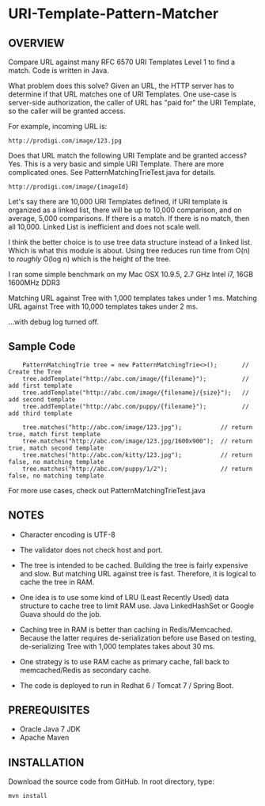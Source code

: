 # URI-Template-Pattern-Matcher

## OVERVIEW

Compare URL against many RFC 6570 URI Templates Level 1 to find a match. Code is written in Java.


What problem does this solve? Given an URL, the HTTP server has to determine if that URL matches one of URI Templates.
One use-case is server-side authorization, the caller of URL has "paid for" the URI Template, so the caller will be
granted access.


For example, incoming URL is:

    http://prodigi.com/image/123.jpg

Does that URL match the following URI Template and be granted access? Yes. This is a very basic and simple URI Template.
There are more complicated ones. See PatternMatchingTrieTest.java for details.

    http://prodigi.com/image/{imageId}

Let's say there are 10,000 URI Templates defined, if URI template is organized as a linked list, there will be up to
10,000 comparison, and on average, 5,000 comparisons. If there is a match. If there is no match, then all 10,000.
Linked List is inefficient and does not scale well.

I think the better choice is to use tree data structure instead of a linked list. Which is what this module is about.
Using tree reduces run time from O(n) to *roughly* O(log n) which is the height of the tree.

I ran some simple benchmark on my Mac OSX 10.9.5, 2.7 GHz Intel i7, 16GB 1600MHz DDR3

Matching URL against Tree with 1,000 templates takes under 1 ms.
Matching URL against Tree with 10,000 templates takes under 2 ms.

...with debug log turned off.

## Sample Code

        PatternMatchingTrie tree = new PatternMatchingTrie<>();       // Create the Tree
        tree.addTemplate("http://abc.com/image/{filename}");          // add first template 
        tree.addTemplate("http://abc.com/image/{filename}/{size}");   // add second template
        tree.addTemplate("http://abc.com/puppy/{filename}");          // add third template
        
        tree.matches("http://abc.com/image/123.jpg");           // return true, match first template
        tree.matches("http://abc.com/image/123.jpg/1600x900");  // return true, match second template
        tree.matches("http://abc.com/kitty/123.jpg");           // return false, no matching template
        tree.matches("http://abc.com/puppy/1/2");               // return false, no matching template
        
For more use cases, check out PatternMatchingTrieTest.java

## NOTES

* Character encoding is UTF-8

* The validator does not check host and port.

* The tree is intended to be cached. Building the tree is fairly expensive and slow.
But matching URL against tree is fast. Therefore, it is logical to cache the tree in RAM.

* One idea is to use some kind of LRU (Least Recently Used) data structure to cache tree to limit RAM use. Java
LinkedHashSet or Google Guava should do the job.

* Caching tree in RAM is better than caching in Redis/Memcached. Because the latter requires de-serialization before use
Based on testing, de-serializing Tree with 1,000 templates takes about 30 ms.

* One strategy is to use RAM cache as primary cache, fall back to memcached/Redis as secondary cache.

* The code is deployed to run in Redhat 6 / Tomcat 7 / Spring Boot.


## PREREQUISITES
* Oracle Java 7 JDK
* Apache Maven

## INSTALLATION
Download the source code from GitHub. In root directory, type:

    mvn install

